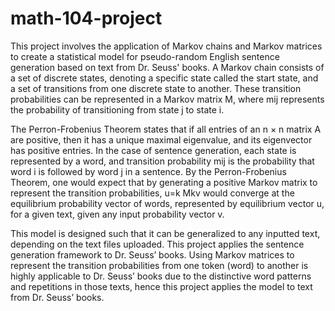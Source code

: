 # math-104-project

This project involves the application of Markov chains and Markov matrices to create a statistical model for pseudo-random English sentence generation based on text from Dr. Seuss' books. A Markov chain consists of a set of discrete states, denoting a specific state called the start state, and a set of transitions from one discrete state to another. These transition probabilities can be represented in a Markov matrix M, where mij represents the probability of transitioning from state j to state i. 

The Perron-Frobenius Theorem states that if all entries of an n × n matrix A are positive, then it has a unique maximal eigenvalue, and its eigenvector has positive entries. In the case of sentence generation, each state is represented by a word, and transition probability mij is the probability that word i is followed by word j in a sentence. By the Perron-Frobenius Theorem, one would expect that by generating a positive Markov matrix to represent the transition probabilities, u=k Mkv would converge at the equilibrium probability vector of words, represented by equilibrium vector u, for a given text, given any input probability vector v.

This model is designed such that it can be generalized to any inputted text, depending on the text files uploaded. This project applies the sentence generation framework to Dr. Seuss’ books. Using Markov matrices to represent the transition probabilities from one token (word) to another is highly applicable to Dr. Seuss’ books due to the distinctive word patterns and repetitions in those texts, hence this project applies the model to text from Dr. Seuss’ books.
